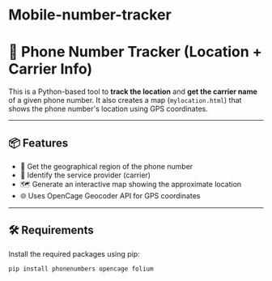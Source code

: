 # Mobile-number-tracker

# 📍 Phone Number Tracker (Location + Carrier Info)

This is a Python-based tool to **track the location** and **get the carrier name** of a given phone number. It also creates a map (`mylocation.html`) that shows the phone number's location using GPS coordinates.

---

## 📦 Features

- 📌 Get the geographical region of the phone number
- 📶 Identify the service provider (carrier)
- 🗺️ Generate an interactive map showing the approximate location
- 🌐 Uses OpenCage Geocoder API for GPS coordinates

---

## 🛠️ Requirements

Install the required packages using pip:

```bash
pip install phonenumbers opencage folium
